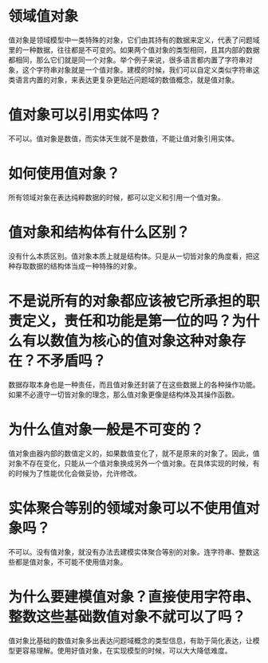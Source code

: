 # 领域值对象
值对象是领域模型中一类特殊的对象，它们由其持有的数据来定义，代表了问题域里的一种数据，往往都是不可变的。如果两个值对象的类型相同，且其内部的数据都相同，那么它们就是同一个对象。举个例子来说，很多语言都内置了字符串对象，这个字符串对象就是一个值对象。建模的时候，我们可以自定义类似字符串这类语言内置的对象，来表达更复杂更贴近问题域的数值概念，就是值对象。

# 值对象可以引用实体吗？
不可以。值对象是数值，而实体天生就不是数值，不能让值对象引用实体。

# 如何使用值对象？
所有领域对象在表达纯粹数据的时候，都可以定义和引用一个值对象。

# 值对象和结构体有什么区别？
没有什么本质区别。值对象本质上就是结构体。只是从一切皆对象的角度看，把这种存取数据的结构体当成一种特殊的对象。

# 不是说所有的对象都应该被它所承担的职责定义，责任和功能是第一位的吗？为什么有以数值为核心的值对象这种对象存在？不矛盾吗？
数据存取本身也是一种责任，而且值对象还封装了在这些数据上的各种操作功能。如果不必遵守一切皆对象的理念，那么值对象更像是结构体及其操作函数。

# 为什么值对象一般是不可变的？
值对象由器内部的数值定义的，如果数值变化了，就不是原来的对象了。因此，值对象不存在变化，只能从一个值对象换成另外一个值对象。在具体实现的时候，有的时候为了性能优化会做妥协，允许修改。

# 实体聚合等别的领域对象可以不使用值对象吗？
不可以。没有值对象，就没有办法去建模实体聚合等别的对象。连字符串、整数这些都是值对象，不可能不使用值对象。

# 为什么要建模值对象？直接使用字符串、整数这些基础数值对象不就可以了吗？
值对象比基础的数值对象多出表达问题域概念的类型信息，有助于简化表达，让模型更容易理解。使用好值对象，在实现模型的时候，可以大大降低难度。

